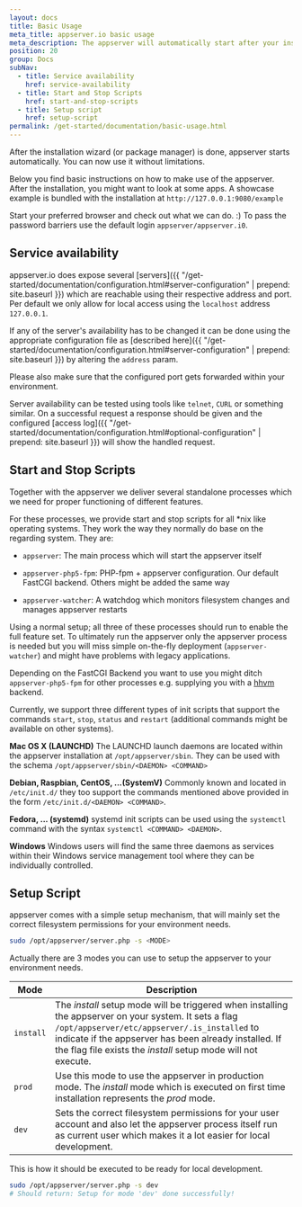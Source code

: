 ```yaml
---
layout: docs
title: Basic Usage
meta_title: appserver.io basic usage
meta_description: The appserver will automatically start after your installation wizard finishes the setup. You can use it without limitations from now on.
position: 20
group: Docs
subNav:
  - title: Service availability
    href: service-availability
  - title: Start and Stop Scripts
    href: start-and-stop-scripts
  - title: Setup script
    href: setup-script
permalink: /get-started/documentation/basic-usage.html
---
```


After the installation wizard (or package manager) is done, appserver starts automatically. You can now use it without limitations.

Below you find basic instructions on how to make use of the appserver. After the installation, you might want to look at some apps. A showcase example is bundled with the installation at `http://127.0.0.1:9080/example`

Start your preferred browser and check out what we can do. :) To pass the password barriers use
the default login `appserver/appserver.i0`.

## Service availability

appserver.io does expose several [servers]({{ "/get-started/documentation/configuration.html#server-configuration" | prepend: site.baseurl }}) which are reachable using their respective address and port.
Per default we only allow for local access using the `localhost` address `127.0.0.1`.

If any of the server's availability has to be changed it can be done using the appropriate configuration file as [described here]({{ "/get-started/documentation/configuration.html#server-configuration" | prepend: site.baseurl }}) by altering the `address` param.

Please also make sure that the configured port gets forwarded within your environment.

Server availability can be tested using tools like `telnet`, `CURL` or something similar.
On a successful request a response should be given and the configured [access log]({{ "/get-started/documentation/configuration.html#optional-configuration" | prepend: site.baseurl }}) will show the handled request.

## Start and Stop Scripts

Together with the appserver we deliver several standalone processes which we need for proper 
functioning of different features.

For these processes, we provide start and stop scripts for all *nix like operating systems.
They work the way they normally do base on the regarding system. They are:

* `appserver`: The main process which will start the appserver itself

* `appserver-php5-fpm`: PHP-fpm + appserver configuration. Our default FastCGI backend. Others might
  be added the same way

* `appserver-watcher`: A watchdog which monitors filesystem changes and manages appserver restarts

Using a normal setup; all three of these processes should run to enable the full feature set. To 
ultimately run the appserver only the appserver process is needed but you will miss simple on-the-fly 
deployment (`appserver-watcher`) and might have problems with legacy applications.

Depending on the FastCGI Backend you want to use you might ditch `appserver-php5-fpm` for other 
processes e.g. supplying you with a [hhvm](http://hhvm.com/) backend.

Currently, we support three different types of init scripts that support the commands `start`, `stop`,
`status` and `restart` (additional commands might be available on other systems).

**Mac OS X (LAUNCHD)**
The LAUNCHD launch daemons are located within the appserver installation at `/opt/appserver/sbin`.
They can be used with the schema `/opt/appserver/sbin/<DAEMON> <COMMAND>`

**Debian, Raspbian, CentOS, ...(SystemV)**
Commonly known and located in `/etc/init.d/` they too support the commands mentioned above provided 
in the form `/etc/init.d/<DAEMON> <COMMAND>`.

**Fedora, ... (systemd)**
systemd init scripts can be used using the `systemctl` command with the syntax `systemctl <COMMAND> <DAEMON>`.

**Windows**
Windows users will find the same three daemons as services within their Windows service management tool where they can be individually
controlled.

## Setup Script

appserver comes with a simple setup mechanism, that will mainly set the correct filesystem permissions for your environment needs.

```bash
sudo /opt/appserver/server.php -s <MODE>
```

Actually there are 3 modes you can use to setup the appserver to your environment needs.

| Mode      | Description |
| ----------| ----------- |
| `install` | The *install* setup mode will be triggered when installing the appserver on your system. It sets a flag `/opt/appserver/etc/appserver/.is_installed` to indicate if the appserver has been already installed. If the flag file exists the *install* setup mode will not execute. |
| `prod`    | Use this mode to use the appserver in production mode. The *install* mode which is executed on first time installation represents the *prod* mode. |
| `dev`     | Sets the correct filesystem permissions for your user account and also let the appserver process itself run as current user which makes it a lot easier for local development. |

This is how it should be executed to be ready for local development.

```bash
sudo /opt/appserver/server.php -s dev
# Should return: Setup for mode 'dev' done successfully!
```
